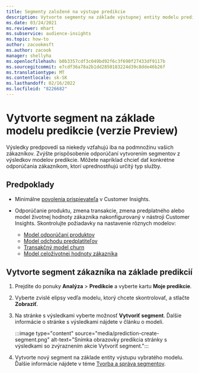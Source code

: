 ```yaml
---
title: Segmenty založené na výstupe predikcie
description: Vytvorte segmenty na základe výstupnej entity modelu predikcia.
ms.date: 03/24/2021
ms.reviewer: mhart
ms.subservice: audience-insights
ms.topic: how-to
author: zacookmsft
ms.author: zacook
manager: shellyha
ms.openlocfilehash: b0b3357cdf3c049bd92f6c3f690f27433df9117b
ms.sourcegitcommit: e7cdf36a78a2b1dd2850183224d39c8dde46b26f
ms.translationtype: MT
ms.contentlocale: sk-SK
ms.lasthandoff: 02/16/2022
ms.locfileid: "8226682"
---
```

# <a name="create-a-segment-based-on-a-prediction-model-preview"></a>Vytvorte segment na základe modelu predikcie (verzie Preview)

Výsledky predpovedí sa niekedy vzťahujú iba na podmnožinu vašich zákazníkov. Zvýšte prispôsobenie odporúčaní vytvorením segmentov z výsledkov modelov predikcie. Môžete napríklad chcieť dať konkrétne odporúčania zákazníkom, ktorí uprednostňujú určitý typ služby. 

## <a name="prerequisites"></a>Predpoklady

- Minimálne [povolenia prispievateľa](permissions.md) v Customer Insights.

- Odporúčanie produktu, zmena transakcie, zmena predplatného alebo model životnej hodnoty zákazníka nakonfigurovaný v nástroji Customer Insights. Skontrolujte požiadavky na nastavenie rôznych modelov:

  - [Model odporúčaní produktov](predict-product-recommendation.md)
  - [Model odchodu predplatiteľov](predict-subscription-churn.md)
  - [Transakčný model churn](predict-transactional-churn.md)
  - [Model celoživotnej hodnoty zákazníka](predict-customer-lifetime-value.md)

## <a name="create-a-customer-segment-based-on-predictions"></a>Vytvorte segment zákazníka na základe predikcií

1. Prejdite do ponuky **Analýza** > **Predikcie** a vyberte kartu **Moje predikcie**.

1. Vyberte zvislé elipsy vedľa modelu, ktorý chcete skontrolovať, a stlačte **Zobraziť**.

1. Na stránke s výsledkami vyberte možnosť **Vytvoriť segment**. Ďalšie informácie o stránke s výsledkami nájdete v článku o modeli.

   :::image type="content" source="media/prediction-create-segment.png" alt-text="Snímka obrazovky predikcia stránky s výsledkami so zvýraznením akcie Vytvoriť segment.":::

1. Vytvorte nový segment na základe entity výstupu vybratého modelu. Ďalšie informácie nájdete v téme [Tvorba a správa segmentov](segments.md).